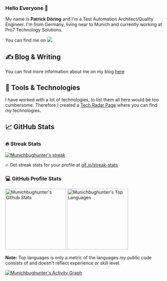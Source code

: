 ### Hello Everyone 👋

My name is **Patrick Döring** and I'm a Test Automation Architect/Quality Engineer. 
I'm from Germany, living near to Munich and currently working at Pro7 Technology Solutions.

You can find me on [![](https://img.shields.io/badge/LinkedIn-blue)](https://www.linkedin.com/in/patrick-d%C3%B6ring/)

## &#x270d; Blog & Writing

You can find more information about me on my blog [here](https://medium.com/me/stories/public)


## 🔧 Tools & Technologies

I have worked with a lot of technologies, to list them all here would be too cumbersome. Therefore I created a [Tech Radar Page](https://radar.thoughtworks.com/?sheetId=https%3A%2F%2Fraw.githubusercontent.com%2Fmunichbughunter%2Ftech-radar%2Fmain%2FPatricks%2520Tech%2520Radar.json) where you can find my technologies. 

## &#x1f4c8; GitHub Stats

<h3>🔥 Streak Stats</h3>

  <!-- GitHub Readme Streak Stats - https://github.com/munichbughunter/github-readme-streak-stats -->
  <p>
    <a href="https://github.com/munichbughunter/github-readme-streak-stats">
      <img title="🔥 Get streak stats for your profile at git.io/streak-stats" alt="Munichbughunter's streak" src="https://streak-stats.demolab.com/?user=munichbughunter&theme=monokai-metallian&hide_border=true"/>
    </a>
    <p>🔥 Get streak stats for your profile at <a href="https://git.io/streak-stats">git.io/streak-stats</a></p>
  </p>

  <h3>💻 GitHub Profile Stats</h3>

  <!-- https://github.com/munichbughunter/github-readme-stats -->

  <a href="https://github.com/munichbughunter/github-readme-stats"><img alt="Munichbughunter's Github Stats" src="https://github-readme-stats.vercel.app/api?username=munichbughunter&show_icons=true&include_all_commits=true&count_private=true&theme=react&hide_border=true&bg_color=1F222E&title_color=F85D7F&icon_color=F8D866" height="192px"/></a>
  <a href="https://github.com/munichbughunter/github-readme-stats"><img alt="Munichbughunter's Top Languages" src="https://munichbughunter-github-readme-stats.vercel.app/api/top-langs/?username=Munichbughunter&langs_count=8&layout=compact&theme=react&hide_border=true&bg_color=1F222E&title_color=F85D7F&icon_color=F8D866&hide=Jupyter%20Notebook,Roff" height="192px"/></a>
  <br/>

  <b>Note:</b> Top languages is only a metric of the languages my public code consists of and doesn't reflect experience or skill level.
  
  <!-- https://github.com/munichbughunter/github-readme-activity-graph -->

  <a href="https://github.com/munichbughunter/github-readme-activity-graph"><img alt="Munichbughunter's Activity Graph" src="https://github-readme-activity-graph.vercel.app/graph/?username=Munichbughunter&bg_color=1F222E&color=F8D866&line=F85D7F&point=FFFFFF&hide_border=true" /></a>



<!-- icons without padding -->
[1.1]: https://raw.githubusercontent.com/munichbughunter/munichbughunter/main/linkedin.png (LinkedIn icon without padding)
<!-- links to your social media accounts -->
[1]: https://www.linkedin.com/in/patrick-d%C3%B6ring/
